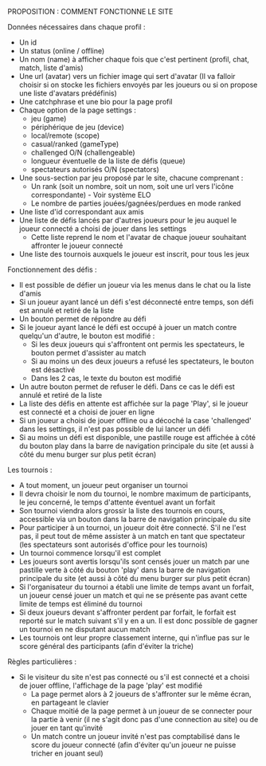 PROPOSITION : COMMENT FONCTIONNE LE SITE

Données nécessaires dans chaque profil :

- Un id
- Un status (online / offline)
- Un nom (name) à afficher chaque fois que c'est pertinent (profil, chat, match, liste d'amis)
- Une url (avatar) vers un fichier image qui sert d'avatar (Il va falloir choisir si on stocke les fichiers envoyés par les joueurs ou si on propose une liste d'avatars prédéfinis)
- Une catchphrase et une bio pour la page profil
- Chaque option de la page settings :
    - jeu (game)
    - périphérique de jeu (device)
    - local/remote (scope)
    - casual/ranked (gameType)
    - challenged O/N (challengeable) 
    - longueur éventuelle de la liste de défis (queue)
    - spectateurs autorisés O/N (spectators)
- Une sous-section par jeu proposé par le site, chacune comprenant :
    - Un rank (soit un nombre, soit un nom, soit une url vers l'icône correspondante) - Voir système ELO
    - Le nombre de parties jouées/gagnées/perdues en mode ranked
- Une liste d'id correspondant aux amis
- Une liste de défis lancés par d'autres joueurs pour le jeu auquel le joueur connecté a choisi de jouer dans les settings
    - Cette liste reprend le nom et l'avatar de chaque joueur souhaitant affronter le joueur connecté
- Une liste des tournois auxquels le joueur est inscrit, pour tous les jeux

Fonctionnement des défis :

- Il est possible de défier un joueur via les menus dans le chat ou la liste d'amis
- Si un joueur ayant lancé un défi s'est déconnecté entre temps, son défi est annulé et retiré de la liste
- Un bouton permet de répondre au défi
- Si le joueur ayant lancé le défi est occupé à jouer un match contre quelqu'un d'autre, le bouton est modifié :
    - Si les deux joueurs qui s'affrontent ont permis les spectateurs, le bouton permet d'assister au match
    - Si au moins un des deux joueurs a refusé les spectateurs, le bouton est désactivé
    - Dans les 2 cas, le texte du bouton est modifié
- Un autre bouton permet de refuser le défi. Dans ce cas le défi est annulé et retiré de la liste
- La liste des défis en attente est affichée sur la page 'Play', si le joueur est connecté et a choisi de jouer en ligne
- Si un joueur a choisi de jouer offline ou a décoché la case 'challenged' dans les settings, il n'est pas possible de lui lancer un défi
- Si au moins un défi est disponible, une pastille rouge est affichée à côté du bouton play dans la barre de navigation principale du site (et aussi à côté du menu burger sur plus petit écran)

Les tournois : 

- A tout moment, un joueur peut organiser un tournoi
- Il devra choisir le nom du tournoi, le nombre maximum de participants, le jeu concerné, le temps d'attente éventuel avant un forfait
- Son tournoi viendra alors grossir la liste des tournois en cours, accessible via un bouton dans la barre de navigation principale du site
- Pour participer à un tournoi, un joueur doit être connecté. S'il ne l'est pas, il peut tout de même assister à un match en tant que spectateur (les spectateurs sont autorisés d'office pour les tournois)
- Un tournoi commence lorsqu'il est complet
- Les joueurs sont avertis lorsqu'ils sont censés jouer un match par une pastille verte à côté du bouton 'play' dans la barre de navigation principale du site (et aussi à côté du menu burger sur plus petit écran)
- Si l'organisateur du tournoi a établi une limite de temps avant un forfait, un joueur censé jouer un match et qui ne se présente pas avant cette limite de temps est éliminé du tournoi
- Si deux joueurs devant s'affronter perdent par forfait, le forfait est reporté sur le match suivant s'il y en a un. Il est donc possible de gagner un tournoi en ne disputant aucun match
- Les tournois ont leur propre classement interne, qui n'influe pas sur le score général des participants (afin d'éviter la triche)

Règles particulières : 

- Si le visiteur du site n'est pas connecté ou s'il est connecté et a choisi de jouer offline, l'affichage de la page 'play' est modifié
    - La page permet alors à 2 joueurs de s'affronter sur le même écran, en partageant le clavier
    - Chaque moitié de la page permet à un joueur de se connecter pour la partie à venir (il ne s'agit donc pas d'une connection au site) ou de jouer en tant qu'invité
    - Un match contre un joueur invité n'est pas comptabilisé dans le score du joueur connecté (afin d'éviter qu'un joueur ne puisse tricher en jouant seul)